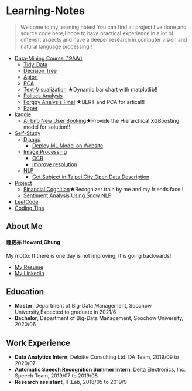 # Learning-Notes
> Welcome to my learning notes!
> You can find all project I've done and source code here,I hope to have practical experience in a lot of different aspects and have a deeper research in computer vision and natural language processing！

* [Data-Mining Course (19AW)](https://github.com/h30306/Learning-Notes/tree/master/data-mining)
  * [Tidy-Data](https://github.com/h30306/Learning-Notes/blob/master/data-mining/tidy-data/Tidy-data.ipynb)
  * [Decision Tree](https://github.com/h30306/Learning-Notes/blob/master/data-mining/decision-tree/d-tree%20NBA.ipynb)
  * [Apiori](https://github.com/h30306/Learning-Notes/blob/master/data-mining/Apiori/Apiori.ipynb)
  * [PCA](https://github.com/h30306/Learning-Notes/blob/master/data-mining/PCA/PCA.ipynb)
  * [Text-Visualization](https://nbviewer.jupyter.org/github/h30306/Learning-Notes/blob/master/data-mining/text-visulization/text-visualization.ipynb)    ★Dynamic bar chart with matplotlib!!
  * [Politics Analysis](https://github.com/h30306/Learning-Notes/blob/master/data-mining/Politics%20Analysis/Politics%20Analasis.ipynb)
  * [Forggy Analysis Final](https://nbviewer.jupyter.org/github/h30306/Learning-Notes/blob/master/data-mining/Politics%20Analysis/Politics%20Analasis.ipynb) ★BERT and PCA for artical!!
  * [Paper](https://github.com/h30306/Learning-Notes/blob/master/data-mining/論文報告attention.pdf)
* [kaggle](https://github.com/h30306/Learning-Notes/tree/master/Kaggle)
  * [Airbnb New User Booking](https://github.com/h30306/Learning-Notes/tree/master/Kaggle/Airbnb)★Provide the Hierarchical XGBoosting model for solution!!
* [Self-Study](https://github.com/h30306/Learning-Notes/tree/master/Self-Study)
  * [Django](https://github.com/h30306/Learning-Notes/tree/master/Self-Study/Django)
    * [Deploy ML Model on Website](https://github.com/h30306/Learning-Notes/tree/master/Self-Study/Django/Deploy_ML)
  * [Image Processing](https://github.com/h30306/Learning-Notes/tree/master/Self-Study/Image-Processing)
    * [OCR](https://github.com/h30306/Learning-Notes/tree/master/Self-Study/Image-Processing/OCR)
    * [Improve resolution](https://github.com/h30306/Learning-Notes/tree/master/Self-Study/Image-Processing/RAISR)
  * [NLP](https://github.com/h30306/Learning-Notes/tree/master/Self-Study/NLP)
    * [Get Subject in Taipei City Open Data Description](https://github.com/h30306/Learning-Notes/tree/master/Self-Study/NLP/Subject)
* [Project](https://github.com/h30306/Learning-Notes/tree/master/Project)
  * [Financial Cognition](https://github.com/h30306/Learning-Notes/tree/master/Financial%20cognition)★Recognizer train by me and my friends face!!
  * [Sentiment Analysis Using Snow NLP](https://github.com/h30306/Learning-Notes/tree/master/Snow%20NLP)
* [LeetCode](https://github.com/h30306/Learning-Notes/tree/master/Leetcode)
* [Coding Tips](https://github.com/h30306/Learning-Notes/tree/master/Coding-tips)

## About Me

#### 鍾崴亦 Howard,Chung
My motto:
If there is one day is not improving, it is going backwards!
* [My Resume](https://github.com/h30306/Learning-Notes/blob/master/other/English%20Resume.pdf)
* [My LinkedIn](https://www.linkedin.com/in/howard-chung-2a2686180)
## Education
* **Master**, Department of Big-Data Management, Soochow University,Expected to graduate in 2021/6
* **Bachelor**, Department of Big-Data Management, Soochow University, 2020/06

## Work Experience 
* **Data Analytics Intern**, Deloitte Consulting Ltd. DA Team, 2019/09 to 2020/07
* **Automatic Speech Recognition Summer Intern**, Delta Electronics, Inc. Speech Team, 2019/07 to 2019/08
* **Research assistant**, IF.Lab, 2018/05 to 2019/9

